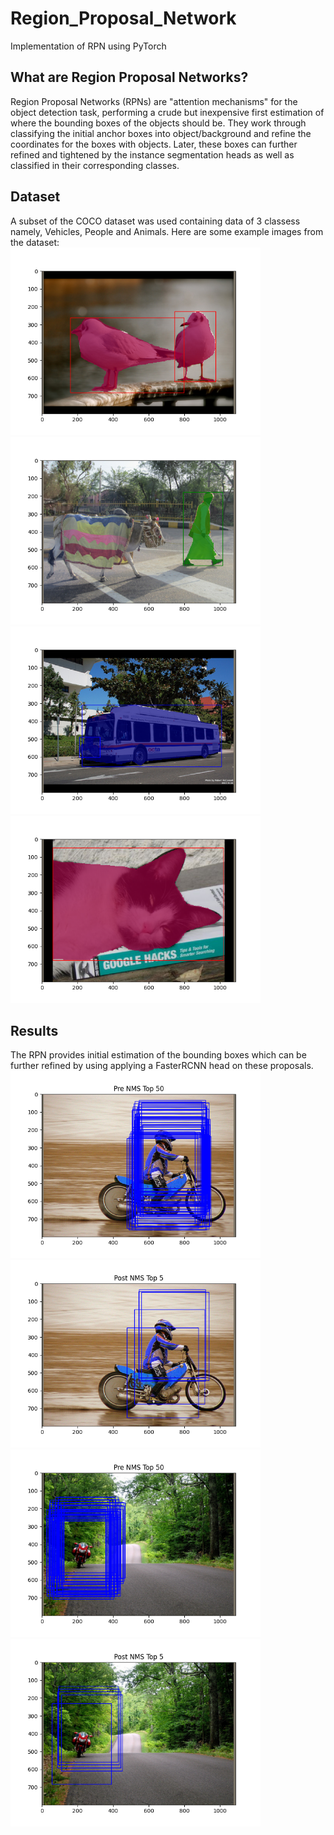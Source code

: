 # Region_Proposal_Network
Implementation of RPN using PyTorch

## What are Region Proposal Networks?
Region Proposal Networks (RPNs) are "attention mechanisms" for the object detection task, performing a crude but inexpensive first estimation of where the bounding boxes of the objects should be. They work through classifying the initial anchor boxes into object/background and refine the coordinates for the boxes with objects. Later, these
boxes can further refined and tightened by the instance segmentation heads as well as classified in their corresponding classes.

## Dataset
A subset of the COCO dataset was used containing data of 3 classess namely, Vehicles, People and Animals. Here are some example images from the dataset: <br>
<img src = "/Images/dataset_1.png" height = 300> <img src = "/Images/dataset_2.png" height = 300>
<img src = "/Images/dataset_3.png" height = 300> <img src = "/Images/dataset_4.png" height = 300>

## Results
The RPN provides initial estimation of the bounding boxes which can be further refined by using applying a FasterRCNN head on these proposals. <br>
<img src = "/Images/pre_NMS_1.png" height = 300> <img src = "/Images/post_NMS_1.png" height = 300>
<img src = "/Images/pre_NMS_2.png" height = 300> <img src = "/Images/post_NMS_2.png" height = 300>
